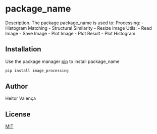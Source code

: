 # package_name

Description. 
The package package_name is used to:
	Processing:
		- Histogram Matching
		- Structural Similarity
		- Resize Image
	Utils:
		- Read Image
		- Save Image
		- Plot Image
		- Plot Result
		- Plot Histogram

## Installation

Use the package manager [pip](https://pip.pypa.io/en/stable/) to install package_name

```bash
pip install image_processing
```

## Author
Heitor Valença

## License
[MIT](https://choosealicense.com/licenses/mit/)
